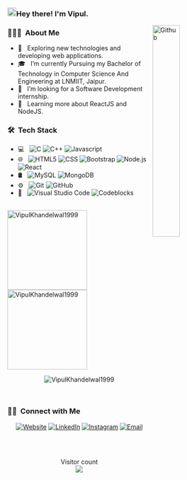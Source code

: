 ### <img src="github_hello.gif" width="20px">Hey there! I'm Vipul.
<img width="35%" align="right" alt="Github" src="https://user-images.githubusercontent.com/48678280/88862734-4903af80-d201-11ea-968b-9c939d88a37c.gif" />
<h3> 👨🏻‍💻 &nbsp;About Me </h3>
  
- 🤔 &nbsp; Exploring new technologies and developing web applications.
- 🎓 &nbsp; I’m currently Pursuing my Bachelor of Technology in Computer Science And Engineering at LNMIIT, Jaipur.
- 💼 &nbsp; I’m looking for a Software Development internship.
- 🌱 &nbsp; Learning more about ReactJS and NodeJS.

<h3> 🛠 &nbsp;Tech Stack</h3>

- 💻 &nbsp;
  ![C](https://img.shields.io/badge/-C-333333?style=flat&logo=C&logoColor=007396)
  ![C++](https://img.shields.io/badge/-C++-333333?style=flat&logo=C%2B%2B&logoColor=00599C)
  ![Javascript](https://img.shields.io/badge/-Javascript-333333?style=flat&logo=javascript)
- 🌐 &nbsp;
  ![HTML5](https://img.shields.io/badge/-HTML5-333333?style=flat&logo=HTML5)
  ![CSS](https://img.shields.io/badge/-CSS-333333?style=flat&logo=CSS3&logoColor=1572B6)
  ![Bootstrap](https://img.shields.io/badge/-Bootstrap-333333?style=flat&logo=bootstrap&logoColor=563D7C)
  ![Node.js](https://img.shields.io/badge/-Node.js-333333?style=flat&logo=node.js)
  ![React](https://img.shields.io/badge/-React-333333?style=flat&logo=react)
- 🛢 &nbsp;
  ![MySQL](https://img.shields.io/badge/-MySQL-333333?style=flat&logo=mysql)
  ![MongoDB](https://img.shields.io/badge/-MongoDB-333333?style=flat&logo=mongodb)
- ⚙️ &nbsp;
  ![Git](https://img.shields.io/badge/-Git-333333?style=flat&logo=git)
  ![GitHub](https://img.shields.io/badge/-GitHub-333333?style=flat&logo=github)
- 🔧 &nbsp;
  ![Visual Studio Code](https://img.shields.io/badge/-Visual%20Studio%20Code-333333?style=flat&logo=visual-studio-code&logoColor=007ACC)
  ![Codeblocks](https://img.shields.io/badge/-CodeBlocks-333333?style=flat&logo=codeblocks)

<br/>

<a href="https://github.com/VipulKhandelwal1999">
  <img height="180em" src="https://github-readme-stats.vercel.app/api?username=VipulKhandelwal1999&show_icons=true&theme=dracula&title_color=fcfcfc&text_color=f3f2f2&locale=en" alt="VipulKhandelwal1999" />
  <img height="180em" src="https://github-readme-stats.vercel.app/api/top-langs/?username=VipulKhandelwal1999&show_icons=true&theme=dracula&title_color=ffffff&text_color=ffffff&locale=en&layout=compact" alt="VipulKhandelwal1999" />
</a>

<br/>
<p align="center"><img align="center" src="https://github-readme-streak-stats.herokuapp.com/?user=VipulKhandelwal1999&theme=dark" alt="VipulKhandelwal1999" /></p><br />
<h3> 🤝🏻 &nbsp;Connect with Me </h3>

<p align="center">
<a href="https://vipul-khandelwal.netlify.app/"><img alt="Website" src="https://img.shields.io/badge/Website-My Portfolio-blue?style=flat-square&logo=google-chrome"></a>
<a href="https://www.linkedin.com/in/vipulkhandelwal1605/"><img alt="LinkedIn" src="https://img.shields.io/badge/LinkedIn-Vipul%20Khandelwal-blue?style=flat-square&logo=linkedin"></a>
<a href="https://www.instagram.com/vipulk1605/"><img alt="Instagram" src="https://img.shields.io/badge/Instagram-vipulk1605-blue?style=flat-square&logo=instagram"></a>
<a href="mailto:khandelwal.vipul1605@gmail.com"><img alt="Email" src="https://img.shields.io/badge/Email-khandelwal.vipul1605@gmail.com-blue?style=flat-square&logo=gmail"></a>
</p>

<br><br>
<p align="center"> 
  Visitor count<br>
  <img src="https://profile-counter.glitch.me/VipulKhandelwal1999/count.svg" />
</p>
